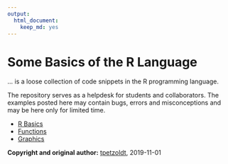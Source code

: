 ```yaml
---
output: 
  html_document: 
    keep_md: yes
---
```

# Some Basics of the R Language

... is a loose collection of code snippets in the R programming language.

The repository serves as a helpdesk for students and collaborators. 
The examples posted here may contain bugs, errors and misconceptions and may be 
here only for limited time.

* [R Basics](https://tpetzoldt.github.io/RBasics/Rbasics.html)
* [Functions](https://tpetzoldt.github.io/RBasics/Functions.html)
* [Graphics](https://tpetzoldt.github.io/RBasics/Graphics.html)


**Copyright and original author:** [tpetzoldt](https://github.com/tpetzoldt), 2019-11-01
